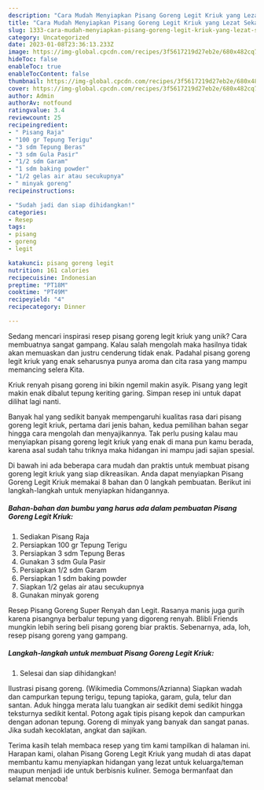 ```yaml
---
description: "Cara Mudah Menyiapkan Pisang Goreng Legit Kriuk yang Lezat Sekali"
title: "Cara Mudah Menyiapkan Pisang Goreng Legit Kriuk yang Lezat Sekali"
slug: 1333-cara-mudah-menyiapkan-pisang-goreng-legit-kriuk-yang-lezat-sekali
category: Uncategorized
date: 2023-01-08T23:36:13.233Z
image: https://img-global.cpcdn.com/recipes/3f5617219d27eb2e/680x482cq70/pisang-goreng-legit-kriuk-foto-resep-utama.jpg
hideToc: false
enableToc: true
enableTocContent: false
thumbnail: https://img-global.cpcdn.com/recipes/3f5617219d27eb2e/680x482cq70/pisang-goreng-legit-kriuk-foto-resep-utama.jpg
cover: https://img-global.cpcdn.com/recipes/3f5617219d27eb2e/680x482cq70/pisang-goreng-legit-kriuk-foto-resep-utama.jpg
author: Admin
authorAv: notfound
ratingvalue: 3.4
reviewcount: 25
recipeingredient:
- " Pisang Raja"
- "100 gr Tepung Terigu"
- "3 sdm Tepung Beras"
- "3 sdm Gula Pasir"
- "1/2 sdm Garam"
- "1 sdm baking powder"
- "1/2 gelas air atau secukupnya"
- " minyak goreng"
recipeinstructions:

- "Sudah jadi dan siap dihidangkan!"
categories:
- Resep
tags:
- pisang
- goreng
- legit

katakunci: pisang goreng legit 
nutrition: 161 calories
recipecuisine: Indonesian
preptime: "PT18M"
cooktime: "PT49M"
recipeyield: "4"
recipecategory: Dinner

---
```





Sedang mencari inspirasi resep pisang goreng legit kriuk yang unik? Cara membuatnya sangat gampang. Kalau salah mengolah maka hasilnya tidak akan memuaskan dan justru cenderung tidak enak. Padahal pisang goreng legit kriuk yang enak seharusnya punya aroma dan cita rasa yang mampu memancing selera Kita.





Kriuk renyah pisang goreng ini bikin ngemil makin asyik. Pisang yang legit makin enak dibalut tepung keriting garing. Simpan resep ini untuk dapat dilihat lagi nanti.

Banyak hal yang sedikit banyak mempengaruhi kualitas rasa dari pisang goreng legit kriuk, pertama dari jenis bahan, kedua pemilihan bahan segar hingga cara mengolah dan menyajikannya. Tak perlu pusing kalau mau menyiapkan pisang goreng legit kriuk yang enak di mana pun kamu berada, karena asal sudah tahu triknya maka hidangan ini mampu jadi sajian spesial.






Di bawah ini ada beberapa cara mudah dan praktis untuk membuat pisang goreng legit kriuk yang siap dikreasikan. Anda dapat menyiapkan Pisang Goreng Legit Kriuk memakai 8 bahan dan 0 langkah pembuatan. Berikut ini langkah-langkah untuk menyiapkan hidangannya.

<!--inarticleads1-->

##### Bahan-bahan dan bumbu yang harus ada dalam pembuatan Pisang Goreng Legit Kriuk:

1. Sediakan  Pisang Raja
1. Persiapkan 100 gr Tepung Terigu
1. Persiapkan 3 sdm Tepung Beras
1. Gunakan 3 sdm Gula Pasir
1. Persiapkan 1/2 sdm Garam
1. Persiapkan 1 sdm baking powder
1. Siapkan 1/2 gelas air atau secukupnya
1. Gunakan  minyak goreng


Resep Pisang Goreng Super Renyah dan Legit. Rasanya manis juga gurih karena pisangnya berbalur tepung yang digoreng renyah. Blibli Friends mungkin lebih sering beli pisang goreng biar praktis. Sebenarnya, ada, loh, resep pisang goreng yang gampang. 

<!--inarticleads2-->

##### Langkah-langkah untuk membuat Pisang Goreng Legit Kriuk:


1. Selesai dan siap dihidangkan!

Ilustrasi pisang goreng. (Wikimedia Commons/Azrianna) Siapkan wadah dan campurkan tepung terigu, tepung tapioka, garam, gula, telur dan santan. Aduk hingga merata lalu tuangkan air sedikit demi sedikit hingga teksturnya sedikit kental. Potong agak tipis pisang kepok dan campurkan dengan adonan tepung. Goreng di minyak yang banyak dan sangat panas. Jika sudah kecoklatan, angkat dan sajikan. 

Terima kasih telah membaca resep yang tim kami tampilkan di halaman ini. Harapan kami, olahan Pisang Goreng Legit Kriuk yang mudah di atas dapat membantu kamu menyiapkan hidangan yang lezat untuk keluarga/teman maupun menjadi ide untuk berbisnis kuliner. Semoga bermanfaat dan selamat mencoba!
